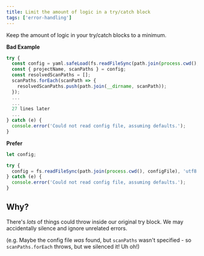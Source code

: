 ```yaml
---
title: Limit the amount of logic in a try/catch block
tags: ['error-handling']
---
```


Keep the amount of logic in your try/catch blocks to a minimum.

**Bad Example**

```js
try {
  const config = yaml.safeLoad(fs.readFileSync(path.join(process.cwd(), configFile), 'utf8'));
  const { projectName, scanPaths } = config;
  const resolvedScanPaths = [];
  scanPaths.forEach(scanPath => {
    resolvedScanPaths.push(path.join(__dirname, scanPath));
  });
  ...
  ...
  27 lines later
  ...
} catch (e) {
  console.error('Could not read config file, assuming defaults.');
}
```

**Prefer**

```js
let config;

try {
  config = fs.readFileSync(path.join(process.cwd(), configFile), 'utf8');
} catch (e) {
  console.error('Could not read config file, assuming defaults.');
}
```

## Why?

There's _lots_ of things could throw inside our original try block. We may accidentally silence and ignore unrelated errors.

(e.g. Maybe the config file _was_ found, but `scanPaths` wasn't specified - so `scanPaths.forEach` throws, but we silenced it! Uh oh!)
